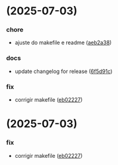 # [](https://github.com/stanleygomes/joseph/compare/v0.1.0...v) (2025-07-03)


### chore

* ajuste do makefile e readme ([aeb2a38](https://github.com/stanleygomes/joseph/commit/aeb2a386261873abbdbbe5d7113cb13c79015582))

### docs

* update changelog for release ([6f5d91c](https://github.com/stanleygomes/joseph/commit/6f5d91c6c5d6ab20884fabfc838cb38e163aa109))

### fix

* corrigir makefile ([eb02227](https://github.com/stanleygomes/joseph/commit/eb022271d464afd686d867d1e737438e8275a937))



# [](https://github.com/stanleygomes/joseph/compare/v0.1.0...v) (2025-07-03)


### fix

* corrigir makefile ([eb02227](https://github.com/stanleygomes/joseph/commit/eb022271d464afd686d867d1e737438e8275a937))



